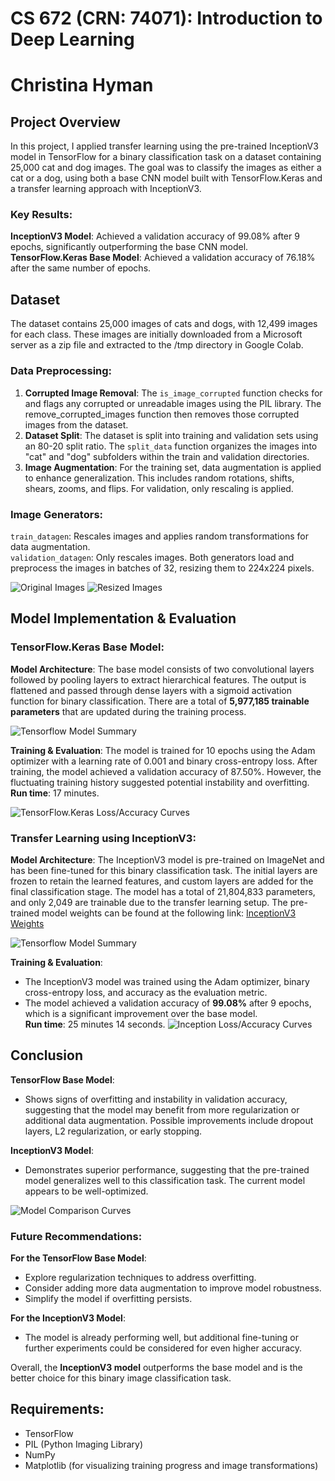 # CS 672 (CRN: 74071): Introduction to Deep Learning
# Christina Hyman
## Project Overview
In this project, I applied transfer learning using the pre-trained InceptionV3 model in TensorFlow for a binary classification task on a dataset containing 25,000 cat and dog images. The goal was to classify the images as either a cat or a dog, using both a base CNN model built with TensorFlow.Keras and a transfer learning approach with InceptionV3.

### Key Results:
**InceptionV3 Model**: Achieved a validation accuracy of 99.08% after 9 epochs, significantly outperforming the base CNN model.<br>
**TensorFlow.Keras Base Model**: Achieved a validation accuracy of 76.18% after the same number of epochs.

## Dataset
The dataset contains 25,000 images of cats and dogs, with 12,499 images for each class. These images are initially downloaded from a Microsoft server as a zip file and extracted to the /tmp directory in Google Colab.

### Data Preprocessing:
1. **Corrupted Image Removal**: The `is_image_corrupted` function checks for and flags any corrupted or unreadable images using the PIL library. The remove_corrupted_images function then removes those corrupted images from the dataset.
2. **Dataset Split**: The dataset is split into training and validation sets using an 80-20 split ratio. The `split_data` function organizes the images into "cat" and "dog" subfolders within the train and validation directories.
3. **Image Augmentation**: For the training set, data augmentation is applied to enhance generalization. This includes random rotations, shifts, shears, zooms, and flips. For validation, only rescaling is applied.

### Image Generators:
`train_datagen`: Rescales images and applies random transformations for data augmentation.<br>
`validation_datagen`: Only rescales images. Both generators load and preprocess the images in batches of 32, resizing them to 224x224 pixels.

![Original Images](./graphs/original_images.png)
![Resized Images](./graphs/resized_images.png)

## Model Implementation & Evaluation

### TensorFlow.Keras Base Model:
**Model Architecture**:
The base model consists of two convolutional layers followed by pooling layers to extract hierarchical features. The output is flattened and passed through dense layers with a sigmoid activation function for binary classification. There are a total of **5,977,185 trainable parameters** that are updated during the training process.<br>

![Tensorflow Model Summary](./graphs/model_tensorflow_summary.png)

**Training & Evaluation**:
The model is trained for 10 epochs using the Adam optimizer with a learning rate of 0.001 and binary cross-entropy loss.
After training, the model achieved a validation accuracy of 87.50%. However, the fluctuating training history suggested potential instability and overfitting.<br>
**Run time**: 17 minutes.

![TensorFlow.Keras Loss/Accuracy Curves](./graphs/tensorflow_keras_curves.png)

### Transfer Learning using InceptionV3:
**Model Architecture**:
The InceptionV3 model is pre-trained on ImageNet and has been fine-tuned for this binary classification task. The initial layers are frozen to retain the learned features, and custom layers are added for the final classification stage. The model has a total of 21,804,833 parameters, and only 2,049 are trainable due to the transfer learning setup. The pre-trained model weights can be found at the following link:  [InceptionV3 Weights](https://storage.googleapis.com/tensorflow/keras-applications/inception_v3/inception_v3_weights_tf_dim_ordering_tf_kernels_notop.h5)<br>

![Tensorflow Model Summary](./graphs/model_inception_summary.png)

**Training & Evaluation**:
* The InceptionV3 model was trained using the Adam optimizer, binary cross-entropy loss, and accuracy as the evaluation metric.
* The model achieved a validation accuracy of **99.08%** after 9 epochs, which is a significant improvement over the base model.<br>
**Run time**: 25 minutes 14 seconds.
![Inception Loss/Accuracy Curves](./graphs/inception_curves.png)

## Conclusion

**TensorFlow Base Model**:
* Shows signs of overfitting and instability in validation accuracy, suggesting that the model may benefit from more regularization or additional data augmentation. Possible improvements include dropout layers, L2 regularization, or early stopping.

**InceptionV3 Model**:
* Demonstrates superior performance, suggesting that the pre-trained model generalizes well to this classification task. The current model appears to be well-optimized.

![Model Comparison Curves](./graphs/model_comparison.png)

### Future Recommendations:
**For the TensorFlow Base Model**:
* Explore regularization techniques to address overfitting.
* Consider adding more data augmentation to improve model robustness.
* Simplify the model if overfitting persists.

**For the InceptionV3 Model**:
* The model is already performing well, but additional fine-tuning or further experiments could be considered for even higher accuracy.

Overall, the **InceptionV3 model** outperforms the base model and is the better choice for this binary image classification task.

## Requirements:
* TensorFlow
* PIL (Python Imaging Library)
* NumPy
* Matplotlib (for visualizing training progress and image transformations)
